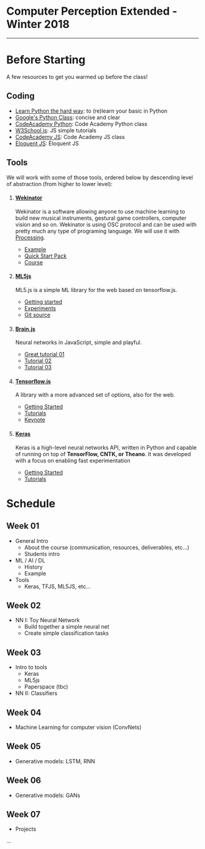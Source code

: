 # Computer Perception Extended - Winter 2018

---


# Before Starting

A few resources to get you warmed up before the class!

## Coding

+ [Learn Python the hard way][ref-learn-python-the-hardway]: to (re)learn your basic in Python
+ [Google's Python Class][ref-google-python]: concise and clear
+ [CodeAcademy Python][ref-ca-python]: Code Academy Python class
+ [W3School js][ref-w3s-js]: JS simple tutorials
+ [CodeAcademy JS][ref-ca-js]: Code Academy JS class
+ [Eloquent JS][ref-el-js]: Eloquent JS

## Tools

We will work with some of those tools, ordered below by descending level of abstraction (from higher to lower level):

1. #### [Wekinator](http://www.wekinator.org/) 

   Wekinator is a software allowing anyone to use machine learning to build new musical instruments, gestural game controllers, computer vision and so on. Wekinator is using OSC protocol and can be used with pretty much any type of programing language. We will use it with [Processing](https://processing.org/). 

   * [Example](http://www.wekinator.org/examples/)
   * [Quick Start Pack](http://www.wekinator.org/examples/#Quick_Start_Pack)
   * [Course](https://www.kadenze.com/courses/machine-learning-for-musicians-and-artists/info)

2. #### [ML5js](https://ml5js.org) 

   ML5.js is a simple ML library for the web based on tensorflow.js. 

   * [Getting started](https://ml5js.org/docs/getting-started)
   * [Experiments](https://ml5js.org/en/experiments)
   * [Git source](https://github.com/ml5js)

3. #### [Brain.js](https://github.com/BrainJS/brain.js) 

   Neural networks in JavaScript, simple and playful.

   * [Great tutorial 01](https://scrimba.com/c/c36zkcb)
   * [Tutorial 02](https://www.youtube.com/watch?v=9Hz3P1VgLz4)
   * [Tutorial 03](https://www.youtube.com/watch?v=lvzekeBQsSo)

4. #### [Tensorflow.js](https://js.tensorflow.org/)

   A library with a more advanced set of options, also for the web.

   * [Getting Started](https://js.tensorflow.org/#getting-started)
   * [Tutorials](https://js.tensorflow.org/tutorials/)
   * [Keynote](https://www.youtube.com/watch?v=YB-kfeNIPCE)

5. #### [Keras](https://keras.io)

   Keras is a high-level neural networks API, written in Python and capable of running on top of **TensorFlow, CNTK, or Theano**. It was developed with a focus on enabling fast experimentation

   * [Getting Started](https://keras.io/#getting-started-30-seconds-to-keras)
   * [Tutorials](https://blog.keras.io/index.html)


# Schedule

## Week 01

+ General Intro 
  + About the course (communication, resources, deliverables, etc…)
  + Students intro
+ ML / AI / DL
  + History
  + Example
+ Tools
  + Keras, TFJS, ML5JS, etc...

## Week 02

+ NN I: Toy Neural Network
  + Build together a simple neural net
  + Create simple classification tasks

## Week 03

+ Intro to tools
  + Keras
  + ML5js
  + Paperspace (tbc)
+ NN II: Classifiers

## Week 04

+ Machine Learning for computer vision (ConvNets)

## Week 05

+ Generative models: LSTM, RNN

## Week 06

+ Generative models: GANs

## Week 07

+ Projects

...


[ref-learn-python-the-hardway]: http:https://www.learnpythonthehardway.org
[ref-google-python]: https://developers.google.com/edu/python/ 
[ref-ca-python]: https://www.codecademy.com/learn/learn-python 
[ref-w3s-js]: https://www.w3schools.com/js/default.asp 
[ref-ca-js]: https://www.codecademy.com/learn/introduction-to-javascript 
[ref-el-js]: https://eloquentjavascript.net 